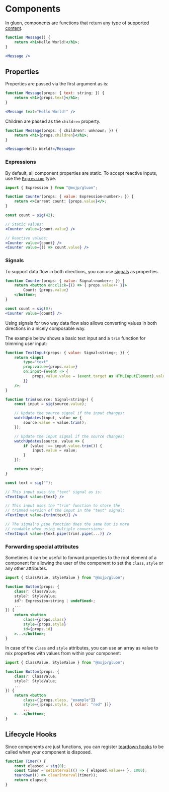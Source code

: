 # Components
In gluon, components are functions that return any type of [supported content](elements.md#content).
```jsx
function Message() {
	return <h1>Hello World!</h1>;
}

<Message />
```

## Properties
Properties are passed via the first argument as is:
```jsx
function Message(props: { text: string; }) {
	return <h1>{props.text}</h1>;
}

<Message text="Hello World!" />
```

Children are passed as the `children` property.
```jsx
function Message(props: { children?: unknown; }) {
	return <h1>{props.children}</h1>;
}

<Message>Hello World!</Message>
```

### Expressions
By default, all component properties are static. To accept reactive inputs, use the [`Expression`](signals.md#expressions) type.
```jsx
import { Expression } from "@mxjp/gluon";

function Counter(props: { value: Expression<number>; }) {
	return <>Current count: {props.value}</>;
}

const count = sig(42);

// Static values:
<Counter value={count.value} />

// Reactive values:
<Counter value={count} />
<Counter value={() => count.value} />
```

### Signals
To support data flow in both directions, you can use [signals](signals.md) as properties.
```jsx
function Counter(props: { value: Signal<number>; }) {
	return <button on:click={() => { props.value++ }}>
		Count: {props.value}
	</button>;
}

const count = sig(0);
<Counter value={count} />
```
Using signals for two way data flow also allows converting values in both directions in a nicely composable way.

The example below shows a basic text input and a `trim` function for trimming user input:
```jsx
function TextInput(props: { value: Signal<string>; }) {
	return <input
		type="text"
		prop:value={props.value}
		on:input={event => {
			props.value.value = (event.target as HTMLInputElement).value;
		}}
	/>;
}

function trim(source: Signal<string>) {
	const input = sig(source.value);

	// Update the source signal if the input changes:
	watchUpdates(input, value => {
		source.value = value.trim();
	});

	// Update the input signal if the source changes:
	watchUpdates(source, value => {
		if (value !== input.value.trim()) {
			input.value = value;
		}
	});

	return input;
}

const text = sig("");

// This input uses the "text" signal as is:
<TextInput value={text} />

// This input uses the "trim" function to store the
// trimmed version of the input in the "text" signal:
<TextInput value={trim(text)} />

// The signal's pipe function does the same but is more
// readable when using multiple conversions:
<TextInput value={text.pipe(trim).pipe(...)} />
```

### Forwarding special attributes
Sometimes it can be useful to forward properties to the root element of a component for allowing the user of the component to set the `class`, `style` or any other attributes.
```jsx
import { ClassValue, StyleValue } from "@mxjp/gluon";

function Button(props: {
	class?: ClassValue;
	style?: StyleValue;
	id?: Expression<string | undefined>;
	...
}) {
	return <button
		class={props.class}
		style={props.style}
		id={props.id}
	>...</button>;
}
```

In case of the `class` and `style` attributes, you can use an array as value to mix properties with values from within your component:
```jsx
import { ClassValue, StyleValue } from "@mxjp/gluon";

function Button(props: {
	class?: ClassValue;
	style?: StyleValue;
	...
}) {
	return <button
		class={[props.class, "example"]}
		style={[props.style, { color: "red" }]}
		...
	>...</button>;
}
```


## Lifecycle Hooks
Since components are just functions, you can register [teardown hooks](./lifecycle.md) to be called when your component is disposed.
```jsx
function Timer() {
	const elapsed = sig(0);
	const timer = setInterval(() => { elapsed.value++ }, 1000);
	teardown(() => clearInterval(timer));
	return elapsed;
}
```
